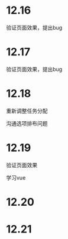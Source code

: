 # 12.16

验证页面效果，提出bug

# 12.17

验证页面效果，提出bug

# 12.18

重新调整任务分配

沟通选项排布问题

# 12.19

验证页面效果

学习vue

# 12.20

# 12.21

